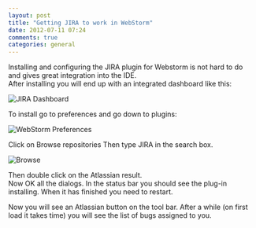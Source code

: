 ```yaml
---
layout: post
title: "Getting JIRA to work in WebStorm"
date: 2012-07-11 07:24
comments: true
categories: general
---
```


Installing and configuring the JIRA plugin for Webstorm is not hard to do and gives great integration into the IDE.  
After installing you will end up with an integrated dashboard like this:

![JIRA Dashboard](/images/2012-07-10-getting-jira-to-work-in-webstorm-1.png "")

To install go to preferences and go down to plugins:

![WebStorm Preferences](/images/2012-07-10-getting-jira-to-work-in-webstorm-3.png "")

Click on Browse repositories
Then type JIRA in the search box.

![Browse](/images/2012-07-10-getting-jira-to-work-in-webstorm-3.png "")

Then double click on the Atlassian result.  
Now OK all the dialogs. 
In the status bar you should see the plug-in installing.
When it has finished you need to restart.

Now you will see an Atlassian button on the tool bar.  After a while (on first load it takes time) you will see the list of bugs assigned to you.

